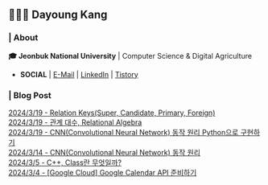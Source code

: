 ## 👩🏻‍💻 Dayoung Kang
### | About
**🎓 Jeonbuk National University** | Computer Science & Digital Agriculture

- **SOCIAL** | [E-Mail](mailto:kallzero1008@jbnu.ac.kr) | [LinkedIn](https://www.linkedin.com/in/riverallzero/) | [Tistory](https://riverallzero.tistory.com/)

### | Blog Post</h3>



[2024/3/19 - Relation Keys(Super, Candidate, Primary, Foreign)](https://riverallzero.tistory.com/81) <br>
[2024/3/19 - 관계 대수, Relational Algebra](https://riverallzero.tistory.com/80) <br>
[2024/3/19 - CNN(Convolutional Neural Network) 동작 원리 Python으로 구현하기](https://riverallzero.tistory.com/79) <br>
[2024/3/14 - CNN(Convolutional Neural Network) 동작 원리](https://riverallzero.tistory.com/78) <br>
[2024/3/5 - C++, Class란 무엇일까?](https://riverallzero.tistory.com/77) <br>
[2024/3/4 - [Google Cloud] Google Calendar API 준비하기](https://riverallzero.tistory.com/76) <br>
